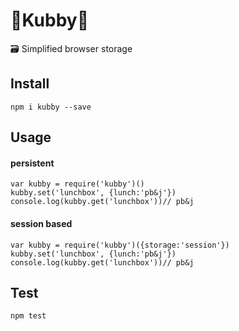 # 🌟Kubby🌟
🗃 Simplified browser storage

## Install
`npm i kubby --save`

## Usage
#### persistent
```
var kubby = require('kubby')()
kubby.set('lunchbox', {lunch:'pb&j'})
console.log(kubby.get('lunchbox'))// pb&j
```
#### session based
```
var kubby = require('kubby')({storage:'session'})
kubby.set('lunchbox', {lunch:'pb&j'})
console.log(kubby.get('lunchbox'))// pb&j
```
## Test
`npm test`
